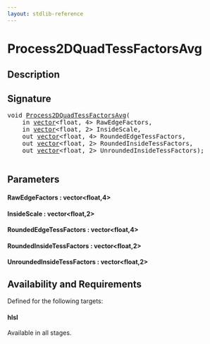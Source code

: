 ```yaml
---
layout: stdlib-reference
---
```


# Process2DQuadTessFactorsAvg

## Description





## Signature 

<pre>
<span class="code_keyword">void</span> <a href="/stdlib-reference/global-decls/Process2DQuadTessFactorsAvg">Process2DQuadTessFactorsAvg</a>(
    <span class="code_keyword">in</span> <a href="/stdlib-reference/types/vector/index" class="code_type">vector</a>&lt;<span class="code_keyword">float</span>, 4&gt; <span class='code_param'>RawEdgeFactors</span>,
    <span class="code_keyword">in</span> <a href="/stdlib-reference/types/vector/index" class="code_type">vector</a>&lt;<span class="code_keyword">float</span>, 2&gt; <span class='code_param'>InsideScale</span>,
    <span class="code_keyword">out</span> <a href="/stdlib-reference/types/vector/index" class="code_type">vector</a>&lt;<span class="code_keyword">float</span>, 4&gt; <span class='code_param'>RoundedEdgeTessFactors</span>,
    <span class="code_keyword">out</span> <a href="/stdlib-reference/types/vector/index" class="code_type">vector</a>&lt;<span class="code_keyword">float</span>, 2&gt; <span class='code_param'>RoundedInsideTessFactors</span>,
    <span class="code_keyword">out</span> <a href="/stdlib-reference/types/vector/index" class="code_type">vector</a>&lt;<span class="code_keyword">float</span>, 2&gt; <span class='code_param'>UnroundedInsideTessFactors</span>);

</pre>

## Parameters

#### RawEdgeFactors : vector\<float,4\>
#### InsideScale : vector\<float,2\>
#### RoundedEdgeTessFactors : vector\<float,4\>
#### RoundedInsideTessFactors : vector\<float,2\>
#### UnroundedInsideTessFactors : vector\<float,2\>

## Availability and Requirements

Defined for the following targets:

#### hlsl
Available in all stages.



